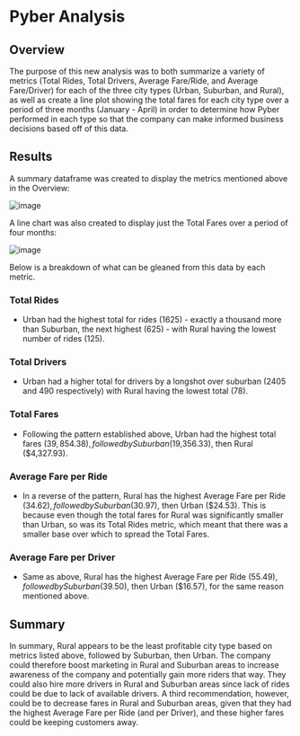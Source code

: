 # Pyber Analysis
## Overview
The purpose of this new analysis was to both summarize a variety of metrics (Total Rides, Total Drivers, Average Fare/Ride, and Average Fare/Driver) for each of the three city types (Urban, Suburban, and Rural), as well as create a line plot showing the total fares for each city type over a period of three months (January - April) in order to determine how Pyber performed in each type so that the company can make informed business decisions based off of this data.

## Results

A summary dataframe was created to display the metrics mentioned above in the Overview:

![image](https://user-images.githubusercontent.com/86032451/127710466-deb1f22d-47ea-4912-9931-3292f891d752.png)

A line chart was also created to display just the Total Fares over a period of four months:

![image](https://user-images.githubusercontent.com/86032451/127710538-b31662c6-ccfb-4450-8962-c3f906598bb1.png)

Below is a breakdown of what can be gleaned from this data by each metric.

### Total Rides

* Urban had the highest total for rides (1625) - exactly a thousand more than Suburban, the next highest (625) - with Rural having the lowest number of rides (125).

### Total Drivers

* Urban had a higher total for drivers by a longshot over suburban (2405 and 490 respectively) with Rural having the lowest total (78).

### Total Fares

* Following the pattern established above, Urban had the highest total fares ($39,854.38), followed by Suburban ($19,356.33), then Rural ($4,327.93).

### Average Fare per Ride

* In a reverse of the pattern, Rural has the highest Average Fare per Ride ($34.62), followed by Suburban ($30.97), then Urban ($24.53). This is because even though the total fares for Rural was significantly smaller than Urban, so was its Total Rides metric, which meant that there was a smaller base over which to spread the Total Fares. 

### Average Fare per Driver
* Same as above, Rural has the highest Average Fare per Ride ($55.49), followed by Suburban ($39.50), then Urban ($16.57), for the same reason mentioned above. 

## Summary
In summary, Rural appears to be the least profitable city type based on metrics listed above, followed by Suburban, then Urban. The company could therefore boost marketing in Rural and Suburban areas to increase awareness of the company and potentially gain more riders that way. They could also hire more drivers in Rural and Suburban areas since lack of rides could be due to lack of available drivers. A third recommendation, however, could be to decrease fares in Rural and Suburban areas, given that they had the highest Average Fare per Ride (and per Driver), and these higher fares could be keeping customers away.
